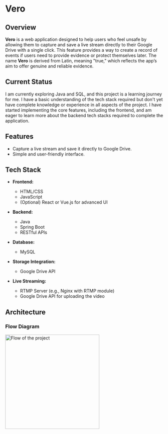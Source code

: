 # Vero

## Overview

**Vero** is a web application designed to help users who feel unsafe by allowing them to capture and save a live stream directly to their Google Drive with a single click. This feature provides a way to create a record of events if users need to provide evidence or protect themselves later. The name **Vero** is derived from Latin, meaning "true," which reflects the app’s aim to offer genuine and reliable evidence.

## Current Status

I am currently exploring Java and SQL, and this project is a learning journey for me. I have a basic understanding of the tech stack required but don't yet have complete knowledge or experience in all aspects of the project. I have started implementing the core features, including the frontend, and am eager to learn more about the backend tech stacks required to complete the application.

## Features

- Capture a live stream and save it directly to Google Drive.
- Simple and user-friendly interface.

## Tech Stack

- **Frontend:**
  - HTML/CSS
  - JavaScript
  - (Optional) React or Vue.js for advanced UI

- **Backend:**
  - Java
  - Spring Boot
  - RESTful APIs

- **Database:**
  - MySQL

- **Storage Integration:**
  - Google Drive API

- **Live Streaming:**
  - RTMP Server (e.g., Nginx with RTMP module)
  - Google Drive API for uploading the video

## Architecture

### Flow Diagram
<img src="https://github.com/hari-shadow/vero/assets/vero_flowdiagram.png" alt="Flow of the project" width="300"/>

